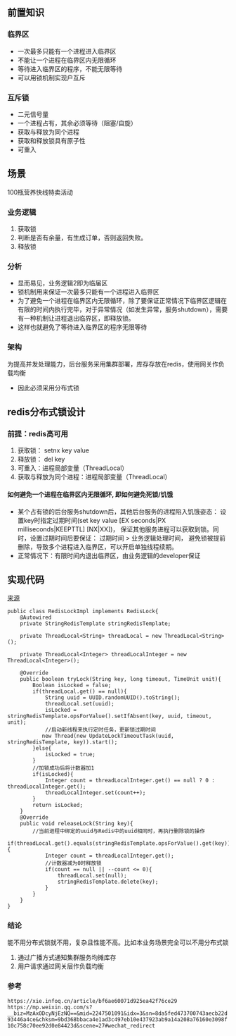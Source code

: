 ## 前置知识
### 临界区
- 一次最多只能有一个进程进入临界区
- 不能让一个进程在临界区内无限循环
- 等待进入临界区的程序，不能无限等待
- 可以用锁机制实现户互斥

### 互斥锁
- 二元信号量
- 一个进程占有，其余必须等待（阻塞/自旋）
- 获取与释放为同个进程
- 获取和释放锁具有原子性
- 可重入


## 场景
100瓶营养快线特卖活动

### 业务逻辑
1. 获取锁
2. 判断是否有余量，有生成订单，否则返回失败。
3. 释放锁

### 分析
- 显而易见，业务逻辑2即为临届区
- 锁机制用来保证一次最多只能有一个进程进入临界区
- 为了避免一个进程在临界区内无限循环，除了要保证正常情况下临界区逻辑在有限的时间内执行完毕，对于异常情况（如发生异常，服务shutdown），需要有一种机制让进程退出临界区，即释放锁。
- 这样也就避免了等待进入临界区的程序无限等待

### 架构
为提高并发处理能力，后台服务采用集群部署，库存存放在redis，使用网关作负载均衡
- 因此必须采用分布式锁


## redis分布式锁设计
### 前提：redis高可用
1. 获取锁： setnx key value
2. 释放锁： del key
3. 可重入：进程局部变量（ThreadLocal）
4. 获取与释放为同个进程：进程局部变量（ThreadLocal）

#### 如何避免一个进程在临界区内无限循环, 即如何避免死锁/饥饿
- 某个占有锁的后台服务shutdown后，其他后台服务的进程陷入饥饿姿态： 设置key时指定过期时间(set key value [EX seconds|PX milliseconds|KEEPTTL] [NX|XX])， 保证其他服务进程可以获取到锁。同时，设置过期时间后要保证： 过期时间 > 业务逻辑处理时间， 避免锁被提前删除，导致多个进程进入临界区，可以开启单独线程续期。
- 正常情况下：有限时间内退出临界区，由业务逻辑的developer保证


## 实现代码
[来源](https://xie.infoq.cn/article/bf6ae60071d925ea42f76ce2)
```
public class RedisLockImpl implements RedisLock{
    @Autowired
    private StringRedisTemplate stringRedisTemplate;
    
    private ThreadLocal<String> threadLocal = new ThreadLocal<String>();
    
    private ThreadLocal<Integer> threadLocalInteger = new ThreadLocal<Integer>();
    
    @Override
    public boolean tryLock(String key, long timeout, TimeUnit unit){
        Boolean isLocked = false;
        if(threadLocal.get() == null){
            String uuid = UUID.randomUUID().toString();
        	threadLocal.set(uuid);
            isLocked = stringRedisTemplate.opsForValue().setIfAbsent(key, uuid, timeout, unit);
            //启动新线程来执行定时任务，更新锁过期时间
           new Thread(new UpdateLockTimeoutTask(uuid, stringRedisTemplate, key)).start();
        }else{
            isLocked = true;   
        }
        //加锁成功后将计数器加1
        if(isLocked){
            Integer count = threadLocalInteger.get() == null ? 0 : threadLocalInteger.get();
            threadLocalInteger.set(count++);
        }
        return isLocked;
    }
    @Override
    public void releaseLock(String key){
        //当前进程中绑定的uuid与Redis中的uuid相同时，再执行删除锁的操作
        if(threadLocal.get().equals(stringRedisTemplate.opsForValue().get(key))){
            Integer count = threadLocalInteger.get();
            //计数器减为0时释放锁
            if(count == null || --count <= 0){
                threadLocal.set(null);
             	stringRedisTemplate.delete(key);      
            }
        }
    }
}
```

### 结论
能不用分布式锁就不用，复杂且性能不高。比如本业务场景完全可以不用分布式锁
1. 通过广播方式通知集群服务均摊库存
2. 用户请求通过网关层作负载均衡


### 参考
`https://xie.infoq.cn/article/bf6ae60071d925ea42f76ce29`  
`https://mp.weixin.qq.com/s?__biz=MzAxODcyNjEzNQ==&mid=2247501091&idx=3&sn=8da5fed473700743aecb22d93446a4ce&chksm=9bd368bbaca4e1ad3c497eb10e437923ab9a14a208a76160e3098f10c758c70ee92d0e84423d&scene=27#wechat_redirect`